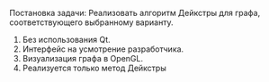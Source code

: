 Постановка задачи:
Реализовать алгоритм Дейкстры для графа, соответствующего выбранному варианту.
1.	Без использования Qt.
2.	Интерфейс на усмотрение разработчика.
3.	Визуализация графа в OpenGL.
4.	Реализуется только метод Дейкстры
